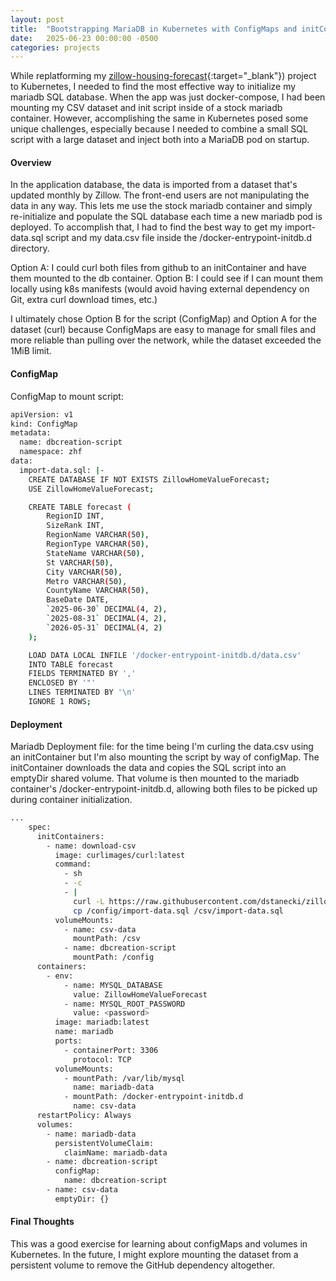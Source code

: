 ```yaml
---
layout: post
title:  "Bootstrapping MariaDB in Kubernetes with ConfigMaps and initContainers"
date:   2025-06-23 00:00:00 -0500
categories: projects
---
```

While replatforming my [zillow-housing-forecast](https://github.com/dstanecki/zillow-housing-forecast/){:target="_blank"}) project to Kubernetes, I needed to find the most effective way to initialize my mariadb SQL database. When the app was just docker-compose, I had been mounting my CSV dataset and init script inside of a stock mariadb container. However, accomplishing the same in Kubernetes posed some unique challenges, especially because I needed to combine a small SQL script with a large dataset and inject both into a MariaDB pod on startup.<!--break-->

#### **Overview**

In the application database, the data is imported from a dataset that's updated monthly by Zillow. The front-end users are not manipulating the data in any way. This lets me use the stock mariadb container and simply re-initialize and populate the SQL database each time a new mariadb pod is deployed. To accomplish that, I had to find the best way to get my import-data.sql script and my data.csv file inside the /docker-entrypoint-initdb.d directory. 

Option A: I could curl both files from github to an initContainer and have them mounted to the db container. 
Option B: I could see if I can mount them locally using k8s manifests (would avoid having external dependency on Git, extra curl download times, etc.)

I ultimately chose Option B for the script (ConfigMap) and Option A for the dataset (curl) because ConfigMaps are easy to manage for small files and more reliable than pulling over the network, while the dataset exceeded the 1MiB limit.

#### **ConfigMap**

ConfigMap to mount script: 
```bash
apiVersion: v1
kind: ConfigMap
metadata:
  name: dbcreation-script
  namespace: zhf
data: 
  import-data.sql: |-
    CREATE DATABASE IF NOT EXISTS ZillowHomeValueForecast;
    USE ZillowHomeValueForecast;

    CREATE TABLE forecast (
        RegionID INT,
        SizeRank INT,
        RegionName VARCHAR(50),
        RegionType VARCHAR(50),
        StateName VARCHAR(50),
        St VARCHAR(50),
        City VARCHAR(50),
        Metro VARCHAR(50),
        CountyName VARCHAR(50),
        BaseDate DATE,
        `2025-06-30` DECIMAL(4, 2),
        `2025-08-31` DECIMAL(4, 2),
        `2026-05-31` DECIMAL(4, 2)
    );

    LOAD DATA LOCAL INFILE '/docker-entrypoint-initdb.d/data.csv'
    INTO TABLE forecast
    FIELDS TERMINATED BY ','
    ENCLOSED BY '"'
    LINES TERMINATED BY '\n'
    IGNORE 1 ROWS;
```

#### **Deployment**
Mariadb Deployment file: for the time being I'm curling the data.csv using an initContainer but I'm also mounting the script by way of configMap. The initContainer downloads the data and copies the SQL script into an emptyDir shared volume. That volume is then mounted to the mariadb container's /docker-entrypoint-initdb.d, allowing both files to be picked up during container initialization.
```bash
...
    spec:
      initContainers: 
        - name: download-csv
          image: curlimages/curl:latest 
          command:
            - sh
            - -c
            - |
              curl -L https://raw.githubusercontent.com/dstanecki/zillow-housing-forecast/refs/heads/main/data/data.csv -o /csv/data.csv
              cp /config/import-data.sql /csv/import-data.sql
          volumeMounts:
            - name: csv-data
              mountPath: /csv
            - name: dbcreation-script 
              mountPath: /config
      containers:
        - env:
            - name: MYSQL_DATABASE
              value: ZillowHomeValueForecast
            - name: MYSQL_ROOT_PASSWORD
              value: <password>
          image: mariadb:latest
          name: mariadb
          ports:
            - containerPort: 3306
              protocol: TCP
          volumeMounts:
            - mountPath: /var/lib/mysql
              name: mariadb-data
            - mountPath: /docker-entrypoint-initdb.d
              name: csv-data
      restartPolicy: Always
      volumes:
        - name: mariadb-data
          persistentVolumeClaim:
            claimName: mariadb-data
        - name: dbcreation-script
          configMap:
            name: dbcreation-script
        - name: csv-data
          emptyDir: {}
```


#### **Final Thoughts**

This was a good exercise for learning about configMaps and volumes in Kubernetes. In the future, I might explore mounting the dataset from a persistent volume to remove the GitHub dependency altogether.